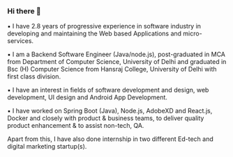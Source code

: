 ### Hi there 👋



▪️ I have 2.8 years of progressive experience in software industry in developing and maintaining the Web based Applications and micro-services.

▪️ I am a Backend Software Engineer (Java/node.js), post-graduated in MCA from Department of Computer Science, University of Delhi and graduated in Bsc (H) Computer Science from Hansraj College, University of Delhi with first class division.

▪️ I have an interest in fields of software development and design, web development, UI design and Android App Development.

▪️ I have worked on Spring Boot (Java), Node.js, AdobeXD and React.js, Docker and closely with product & business teams, to deliver quality product enhancement & to assist non-tech, QA.

Apart from this, I have also done internship in two different Ed-tech and digital marketing startup(s).

